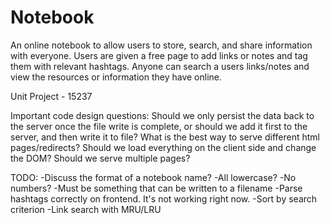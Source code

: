 Notebook
========

An online notebook to allow users to store, search, and share information with everyone. 
Users are given a free page to add links or notes and tag them with relevant hashtags. 
Anyone can search a users links/notes and view the resources or information they have online.

Unit Project - 15237

Important code design questions:
	Should we only persist the data back to the server once the file write is complete, or should we add it first to the server, and then write it to file?
	What is the best way to serve different html pages/redirects?
		Should we load everything on the client side and change the DOM?
		Should we serve multiple pages?

TODO:
	-Discuss the format of a notebook name?
		-All lowercase?
		-No numbers?
		-Must be something that can be written to a filename
	-Parse hashtags correctly on frontend. It's not working right now.
	-Sort by search criterion
	-Link search with MRU/LRU
